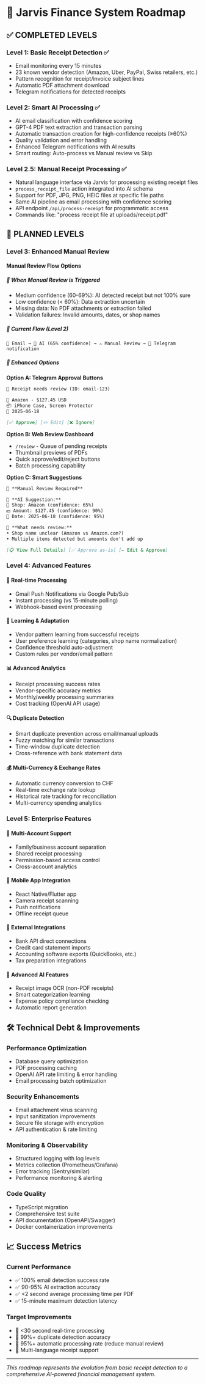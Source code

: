 # 🚀 Jarvis Finance System Roadmap

## ✅ **COMPLETED LEVELS**

### **Level 1: Basic Receipt Detection** ✅
- Email monitoring every 15 minutes
- 23 known vendor detection (Amazon, Uber, PayPal, Swiss retailers, etc.)
- Pattern recognition for receipt/invoice subject lines
- Automatic PDF attachment download
- Telegram notifications for detected receipts

### **Level 2: Smart AI Processing** ✅ 
- AI email classification with confidence scoring
- GPT-4 PDF text extraction and transaction parsing
- Automatic transaction creation for high-confidence receipts (≥60%)
- Quality validation and error handling
- Enhanced Telegram notifications with AI results
- Smart routing: Auto-process vs Manual review vs Skip

### **Level 2.5: Manual Receipt Processing** ✅
- Natural language interface via Jarvis for processing existing receipt files
- `process_receipt_file` action integrated into AI schema
- Support for PDF, JPG, PNG, HEIC files at specific file paths
- Same AI pipeline as email processing with confidence scoring
- API endpoint `/api/process-receipt` for programmatic access
- Commands like: "process receipt file at uploads/receipt.pdf"

## 🎯 **PLANNED LEVELS**

### **Level 3: Enhanced Manual Review**

#### **Manual Review Flow Options**

##### **🎯 When Manual Review is Triggered**
- Medium confidence (60-69%): AI detected receipt but not 100% sure
- Low confidence (< 60%): Data extraction uncertain  
- Missing data: No PDF attachments or extraction failed
- Validation failures: Invalid amounts, dates, or shop names

##### **🔄 Current Flow (Level 2)**
```
📧 Email → 🤖 AI (65% confidence) → ⚠️ Manual Review → 📱 Telegram notification
```

##### **🚀 Enhanced Options**

**Option A: Telegram Approval Buttons**
```markdown
📧 Receipt needs review (ID: email-123)

🏪 Amazon - $127.45 USD
📦 iPhone Case, Screen Protector
📅 2025-06-18

[✅ Approve] [✏️ Edit] [❌ Ignore]
```

**Option B: Web Review Dashboard**
- `/review` - Queue of pending receipts
- Thumbnail previews of PDFs  
- Quick approve/edit/reject buttons
- Batch processing capability

**Option C: Smart Suggestions**
```markdown
👀 **Manual Review Required**

🤖 **AI Suggestion:**
🏪 Shop: Amazon (confidence: 65%)
💵 Amount: $127.45 (confidence: 90%) 
📅 Date: 2025-06-18 (confidence: 95%)

📝 **What needs review:**
• Shop name unclear (Amazon vs Amazon.com?)
• Multiple items detected but amounts don't add up

[📋 View Full Details] [✅ Approve as-is] [✏️ Edit & Approve]
```

### **Level 4: Advanced Features**

#### **🔄 Real-time Processing**
- Gmail Push Notifications via Google Pub/Sub
- Instant processing (vs 15-minute polling)
- Webhook-based event processing

#### **🧠 Learning & Adaptation**
- Vendor pattern learning from successful receipts
- User preference learning (categories, shop name normalization)
- Confidence threshold auto-adjustment
- Custom rules per vendor/email pattern

#### **📊 Advanced Analytics**
- Receipt processing success rates
- Vendor-specific accuracy metrics
- Monthly/weekly processing summaries
- Cost tracking (OpenAI API usage)

#### **🔍 Duplicate Detection**
- Smart duplicate prevention across email/manual uploads
- Fuzzy matching for similar transactions
- Time-window duplicate detection
- Cross-reference with bank statement data

#### **💰 Multi-Currency & Exchange Rates**
- Automatic currency conversion to CHF
- Real-time exchange rate lookup
- Historical rate tracking for reconciliation
- Multi-currency spending analytics

### **Level 5: Enterprise Features**

#### **🏢 Multi-Account Support**
- Family/business account separation
- Shared receipt processing
- Permission-based access control
- Cross-account analytics

#### **📱 Mobile App Integration**
- React Native/Flutter app
- Camera receipt scanning
- Push notifications
- Offline receipt queue

#### **🔗 External Integrations**
- Bank API direct connections
- Credit card statement imports
- Accounting software exports (QuickBooks, etc.)
- Tax preparation integrations

#### **🤖 Advanced AI Features**
- Receipt image OCR (non-PDF receipts)
- Smart categorization learning
- Expense policy compliance checking
- Automatic report generation

## 🛠️ **Technical Debt & Improvements**

### **Performance Optimization**
- Database query optimization
- PDF processing caching
- OpenAI API rate limiting & error handling
- Email processing batch optimization

### **Security Enhancements**
- Email attachment virus scanning
- Input sanitization improvements
- Secure file storage with encryption
- API authentication & rate limiting

### **Monitoring & Observability**
- Structured logging with log levels
- Metrics collection (Prometheus/Grafana)
- Error tracking (Sentry/similar)
- Performance monitoring & alerting

### **Code Quality**
- TypeScript migration
- Comprehensive test suite
- API documentation (OpenAPI/Swagger)
- Docker containerization improvements

## 📈 **Success Metrics**

### **Current Performance**
- ✅ 100% email detection success rate
- ✅ 90-95% AI extraction accuracy
- ✅ <2 second average processing time per PDF
- ✅ 15-minute maximum detection latency

### **Target Improvements**
- 🎯 <30 second real-time processing
- 🎯 99%+ duplicate detection accuracy
- 🎯 95%+ automatic processing rate (reduce manual review)
- 🎯 Multi-language receipt support

---

*This roadmap represents the evolution from basic receipt detection to a comprehensive AI-powered financial management system.*